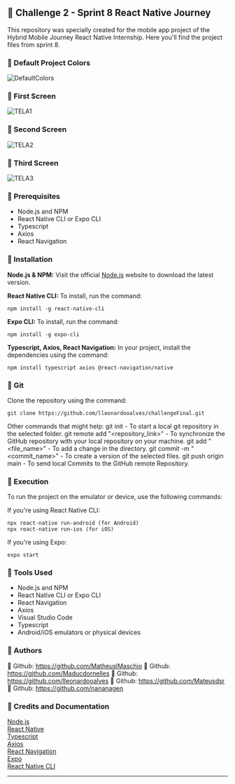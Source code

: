 ## 🍴 Challenge 2 - Sprint 8 React Native Journey
This repository was specially created for the mobile app project of the Hybrid Mobile Journey React Native Internship. Here you'll find the project files from sprint 8.

### 🍴 Default Project Colors
![DefaultColors](https://github.com/lleonardooalves/challengeFinal/assets/112779184/ce4e8d72-d39d-43a7-bb77-52ebbab4f7b3)

### 🍴 First Screen
  ![TELA1](https://github.com/lleonardooalves/challengeFinal/assets/112779184/c5914b15-4e92-495c-a65c-231b6ebd29c5)
### 🍴 Second Screen
  ![TELA2](https://github.com/lleonardooalves/challengeFinal/assets/112779184/c159e1b7-9359-4ce3-b68b-fc7e1043a9f2)
### 🍴 Third Screen
  ![TELA3](https://github.com/lleonardooalves/challengeFinal/assets/112779184/e63e35b2-89b6-4699-a4cb-9db344da36e0)

### 🍴 Prerequisites

* Node.js and NPM
* React Native CLI or Expo CLI
* Typescript
* Axios
* React Navigation

### 🍴 Installation

**Node.js & NPM:** Visit the official [Node.js](https://nodejs.org/en/download/) website to download the latest version.

**React Native CLI:** To install, run the command:  
```
npm install -g react-native-cli
```

**Expo CLI:** To install, run the command:  
```
npm install -g expo-cli
```

**Typescript, Axios, React Navigation:** In your project, install the dependencies using the command:  
```
npm install typescript axios @react-navigation/native
```

### 🍴 Git

Clone the repository using the command:
```
git clone https://github.com/lleonardooalves/challengeFinal.git
```

Other commands that might help:
git init - To start a local git repository in the selected folder.
git remote add "<repository_link>" - To synchronize the GitHub repository with your local repository on your machine.
git add "<file_name>" - To add a change in the directory.
git commit -m "<commit_name>" - To create a version of the selected files.
git push origin main - To send local Commits to the GitHub remote Repository.

### 🍴 Execution

To run the project on the emulator or device, use the following commands:

If you're using React Native CLI:
```
npx react-native run-android (for Android)
npx react-native run-ios (for iOS)
```

If you're using Expo:
```
expo start
```

### 🍴 Tools Used

* Node.js and NPM
* React Native CLI or Expo CLI
* React Navigation
* Axios
* Visual Studio Code
* Typescript
* Android/iOS emulators or physical devices

### 🍴 Authors  
🔗 Github: https://github.com/MatheuslMaschio
🔗 Github: https://github.com/Maducdornelles
🔗 Github: https://github.com/lleonardooalves
🔗 Github: https://github.com/Mateusdsr
🔗 Github: https://github.com/nananagen

### 🍴 Credits and Documentation

[Node.js](https://nodejs.org/en/docs/)  
[React Native](https://reactnative.dev/docs/getting-started)  
[Typescript](https://www.typescriptlang.org/docs/)  
[Axios](https://axios-http.com/docs/intro)  
[React Navigation](https://reactnavigation.org/docs/getting-started/)  
[Expo](https://docs.expo.dev/)  
[React Native CLI](https://reactnative.dev/docs/environment-setup)  

---
```

